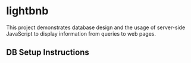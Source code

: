 # lightbnb

This project demonstrates database design and the usage of server-side JavaScript to display information from queries to web pages.

## DB Setup Instructions
